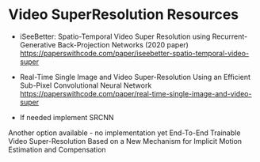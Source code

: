 # Video SuperResolution Resources

- iSeeBetter: Spatio-Temporal Video Super Resolution using Recurrent-Generative Back-Projection Networks (2020 paper)
https://paperswithcode.com/paper/iseebetter-spatio-temporal-video-super

- Real-Time Single Image and Video Super-Resolution Using an Efficient Sub-Pixel Convolutional Neural Network
https://paperswithcode.com/paper/real-time-single-image-and-video-super

- If needed implement SRCNN

Another option available - no implementation yet
End-To-End Trainable Video Super-Resolution Based on a New Mechanism for Implicit Motion Estimation and Compensation


